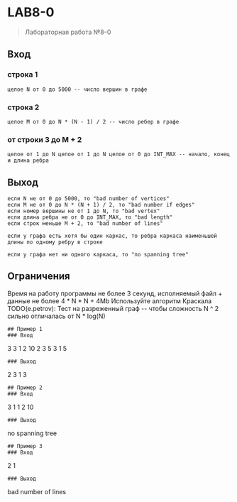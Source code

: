# LAB8-0
> Лабораторная работа №8-0
## Вход
### строка 1
```
целое N от 0 до 5000 -- число вершин в графе
```
### строка 2
```
целое M от 0 до N * (N - 1) / 2 -- число ребер в графе
```
### от строки 3 до M + 2
```
целое от 1 до N целое от 1 до N целое от 0 до INT_MAX -- начало, конец и длина ребра
```
## Выход
```
если N не от 0 до 5000, то "bad number of vertices"
если M не от 0 до N * (N + 1) / 2, то "bad number if edges"
если номер вершины не от 1 до N, то "bad vertex"
если длина ребра не от 0 до INT_MAX, то "bad length"
если строк меньше M + 2, то "bad number of lines"

если у графа есть хотя бы один каркас, то ребра каркаса наименьшей длины по одному ребру в строке

если у графа нет ни одного каркаса, то "no spanning tree"
```
## Ограничения
Время на работу программы не более 3 секунд, исполняемый файл + данные не более 4 * N * N + 4Mb
Используйте алгоритм Краскала
TODO(e.petrov): Тест на разреженный граф -- чтобы сложность N ^ 2 сильно отличалась от N * log(N)
```
## Пример 1
### Вход
```
3
3
1 2 10
2 3 5
3 1 5
```
### Выход
```
2 3
1 3
```
## Пример 2
### Вход
```
3
1
1 2 10
```
### Выход
```
no spanning tree
```
## Пример 3
### Вход
```
2
1
```
### Выход
```
bad number of lines
```
